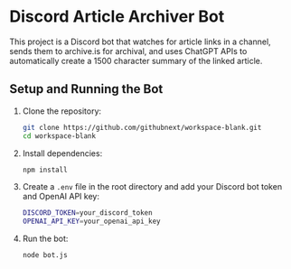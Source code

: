 # Discord Article Archiver Bot

This project is a Discord bot that watches for article links in a channel, sends them to archive.is for archival, and uses ChatGPT APIs to automatically create a 1500 character summary of the linked article.

## Setup and Running the Bot

1. Clone the repository:
   ```sh
   git clone https://github.com/githubnext/workspace-blank.git
   cd workspace-blank
   ```

2. Install dependencies:
   ```sh
   npm install
   ```

3. Create a `.env` file in the root directory and add your Discord bot token and OpenAI API key:
   ```sh
   DISCORD_TOKEN=your_discord_token
   OPENAI_API_KEY=your_openai_api_key
   ```

4. Run the bot:
   ```sh
   node bot.js
   ```
